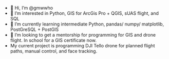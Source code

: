 - 👋 Hi, I’m @gmwwho
- 👀 I’m interested in Python, GIS for ArcGis Pro + QGIS, sUAS flight, and SQL
- 🌱 I’m currently learning intermediate Python, pandas/ numpy/ matplotlib, PostGreSQL + PostGIS
- 💞️ I’m looking to get a mentorship for programming for GIS and drone flight. In school for a GIS certificate now.
- My current project is programming DJI Tello drone for planned flight paths, manual control, and face tracking.
